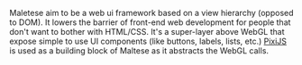 Maletese aim to be a web ui framework based on a view hierarchy (opposed to DOM). It lowers the barrier of front-end web development for people that don't want to bother with HTML/CSS.
It's a super-layer above WebGL that expose simple to use UI components (like buttons, labels, lists, etc.)
[PixiJS](http://pixijs.download/release/docs/index.html) is used as a building block of Maltese as it abstracts the WebGL calls.
